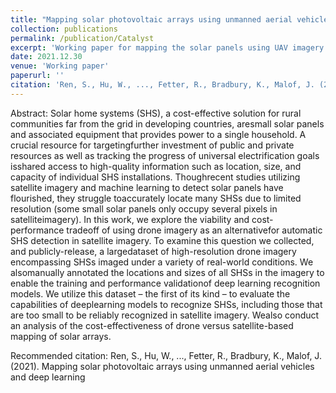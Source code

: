 ```yaml
---
title: "Mapping solar photovoltaic arrays using unmanned aerial vehicles and deep learning" 
collection: publications
permalink: /publication/Catalyst
excerpt: 'Working paper for mapping the solar panels using UAV imagery. We flew a DJI mini 2 taking imagery of solar panels similar to sizes of the solar home systems and estimate the cost of collecting drone imagery and compare them with the satellite imagery from private companies'
date: 2021.12.30
venue: 'Working paper'
paperurl: ''
citation: 'Ren, S., Hu, W., ..., Fetter, R., Bradbury, K., Malof, J. (2021). Mapping solar photovoltaic arrays using unmanned aerial vehicles and deep learning'
---
```


Abstract: Solar home systems (SHS), a cost-effective solution for rural communities far from the grid in developing countries, aresmall solar panels and associated equipment that provides power to a single household.  A crucial resource for targetingfurther investment of public and private resources as well as tracking the progress of universal electrification goals isshared access to high-quality information such as location, size, and capacity of individual SHS installations.  Thoughrecent studies utilizing satellite imagery and machine learning to detect solar panels have flourished, they struggle toaccurately locate many SHSs due to limited resolution (some small solar panels only occupy several pixels in satelliteimagery).  In this work, we explore the viability and cost-performance tradeoff of using drone imagery as an alternativefor automatic SHS detection in satellite imagery.  To examine this question we collected, and publicly-release, a largedataset of high-resolution drone imagery encompassing SHSs imaged under a variety of real-world conditions.  We alsomanually annotated the locations and sizes of all SHSs in the imagery to enable the training and performance validationof deep learning recognition models.  We utilize this dataset – the first of its kind – to evaluate the capabilities of deeplearning models to recognize SHSs, including those that are too small to be reliably recognized in satellite imagery.  Wealso conduct an analysis of the cost-effectiveness of drone versus satellite-based mapping of solar arrays.

Recommended citation: Ren, S., Hu, W., ..., Fetter, R., Bradbury, K., Malof, J. (2021). Mapping solar photovoltaic arrays using unmanned aerial vehicles and deep learning